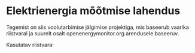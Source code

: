 # Elektrienergia mõõtmise lahendus

Tegemist on siis voolutarbimise jälgimise projektiga, mis baseerub vaarika riistvaral ja suurelt osalt openenergymonitor.org arendusele baseeruv.

Kasutatav riistvara:


